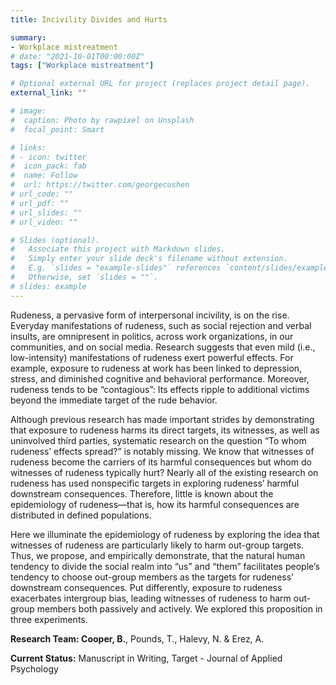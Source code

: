 ```yaml
---
title: Incivility Divides and Hurts

summary:
- Workplace mistreatment
# date: "2021-10-01T00:00:00Z"
tags: ["Workplace mistreatment"]

# Optional external URL for project (replaces project detail page).
external_link: ""

# image:
#  caption: Photo by rawpixel on Unsplash
#  focal_point: Smart

# links:
# - icon: twitter
#  icon_pack: fab
#  name: Follow
#  url: https://twitter.com/georgecushen
# url_code: ""
# url_pdf: ""
# url_slides: ""
# url_video: ""

# Slides (optional).
#   Associate this project with Markdown slides.
#   Simply enter your slide deck's filename without extension.
#   E.g. `slides = "example-slides"` references `content/slides/example-slides.md`.
#   Otherwise, set `slides = ""`.
# slides: example
---
```


Rudeness, a pervasive form of interpersonal incivility, is on the rise. Everyday manifestations of rudeness, such as social rejection and verbal insults, are omnipresent in politics, across work organizations, in our communities, and on social media. Research suggests that even mild (i.e., low-intensity) manifestations of rudeness exert powerful effects. For example, exposure to rudeness at work has been linked to depression, stress, and diminished cognitive and behavioral performance. Moreover, rudeness tends to be “contagious”: Its effects ripple to additional victims beyond the immediate target of the rude behavior. 

Although previous research has made important strides by demonstrating that exposure to rudeness harms its direct targets, its witnesses, as well as uninvolved third parties, systematic research on the question “To whom rudeness’ effects spread?” is notably missing. We know that witnesses of rudeness become the carriers of its harmful consequences but whom do witnesses of rudeness typically hurt? Nearly all of the existing research on rudeness has used nonspecific targets in exploring rudeness’ harmful downstream consequences. Therefore, little is known about the epidemiology of rudeness—that is, how its harmful consequences are distributed in defined populations. 

Here we illuminate the epidemiology of rudeness by exploring the idea that witnesses of rudeness are particularly likely to harm out-group targets. Thus, we propose, and empirically demonstrate, that the natural human tendency to divide the social realm into “us” and “them” facilitates people’s tendency to choose out-group members as the targets for rudeness’ downstream consequences. Put differently, exposure to rudeness exacerbates intergroup bias, leading witnesses of rudeness to harm out-group members both passively and actively. We explored this proposition in three experiments. 


**Research Team: Cooper, B.**, Pounds, T., Halevy, N. & Erez, A.

**Current Status:** Manuscript in Writing, Target - Journal of Applied Psychology
